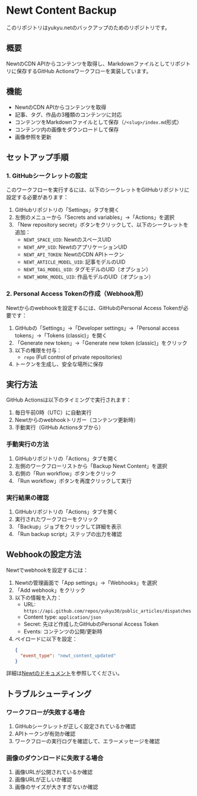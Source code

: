 # Newt Content Backup

このリポジトリはyukyu.netのバックアップのためのリポジトリです。

## 概要

NewtのCDN APIからコンテンツを取得し、Markdownファイルとしてリポジトリに保存するGitHub Actionsワークフローを実装しています。

## 機能

- NewtのCDN APIからコンテンツを取得
- 記事、タグ、作品の3種類のコンテンツに対応
- コンテンツをMarkdownファイルとして保存（`/<slug>/index.md`形式）
- コンテンツ内の画像をダウンロードして保存
- 画像参照を更新

## セットアップ手順

### 1. GitHubシークレットの設定

このワークフローを実行するには、以下のシークレットをGitHubリポジトリに設定する必要があります：

1. GitHubリポジトリの「Settings」タブを開く
2. 左側のメニューから「Secrets and variables」→「Actions」を選択
3. 「New repository secret」ボタンをクリックして、以下のシークレットを追加：
   - `NEWT_SPACE_UID`: NewtのスペースUID
   - `NEWT_APP_UID`: NewtのアプリケーションUID
   - `NEWT_API_TOKEN`: NewtのCDN APIトークン
   - `NEWT_ARTICLE_MODEL_UID`: 記事モデルのUID
   - `NEWT_TAG_MODEL_UID`: タグモデルのUID（オプション）
   - `NEWT_WORK_MODEL_UID`: 作品モデルのUID（オプション）

### 2. Personal Access Tokenの作成（Webhook用）

Newtからのwebhookを設定するには、GitHubのPersonal Access Tokenが必要です：

1. GitHubの「Settings」→「Developer settings」→「Personal access tokens」→「Tokens (classic)」を開く
2. 「Generate new token」→「Generate new token (classic)」をクリック
3. 以下の権限を付与：
   - `repo` (Full control of private repositories)
4. トークンを生成し、安全な場所に保存

## 実行方法

GitHub Actionsは以下のタイミングで実行されます：

1. 毎日午前0時（UTC）に自動実行
2. Newtからのwebhookトリガー（コンテンツ更新時）
3. 手動実行（GitHub Actionsタブから）

### 手動実行の方法

1. GitHubリポジトリの「Actions」タブを開く
2. 左側のワークフローリストから「Backup Newt Content」を選択
3. 右側の「Run workflow」ボタンをクリック
4. 「Run workflow」ボタンを再度クリックして実行

### 実行結果の確認

1. GitHubリポジトリの「Actions」タブを開く
2. 実行されたワークフローをクリック
3. 「Backup」ジョブをクリックして詳細を表示
4. 「Run backup script」ステップの出力を確認

## Webhookの設定方法

Newtでwebhookを設定するには：

1. Newtの管理画面で「App settings」→「Webhooks」を選択
2. 「Add webhook」をクリック
3. 以下の情報を入力：
   - URL: `https://api.github.com/repos/yukyu30/public_articles/dispatches`
   - Content type: `application/json`
   - Secret: 先ほど作成したGitHubのPersonal Access Token
   - Events: コンテンツの公開/更新時
4. ペイロードに以下を設定：
   ```json
   {
     "event_type": "newt_content_updated"
   }
   ```

詳細は[Newtのドキュメント](https://www.newt.so/docs/tutorials/trigger-github-actions-with-webhooks)を参照してください。

## トラブルシューティング

### ワークフローが失敗する場合

1. GitHubシークレットが正しく設定されているか確認
2. APIトークンが有効か確認
3. ワークフローの実行ログを確認して、エラーメッセージを確認

### 画像のダウンロードに失敗する場合

1. 画像URLが公開されているか確認
2. 画像URLが正しいか確認
3. 画像のサイズが大きすぎないか確認

